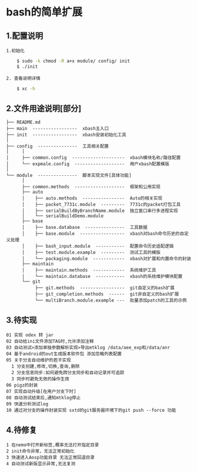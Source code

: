 bash的简单扩展
=====
1.配置说明
----------
    1.初始化
```sh
    $ sudo -k chmod -R a+x module/ config/ init
    $ ./init
```
    2. 查看说明详情
```sh
    $ xc -h
```

2.文件用途说明[部分]
----------
    ├── README.md
    ├── main  -----------------  xbash主入口
    ├── init  -----------------  xbash安装初始化工具
    │
    ├── config  ---------------  工具相关配置
    │     │
    │     ├── common.config  --------------------  xbash模块名称/路径配置
    │     └── expmale.config  -------------------  用户xbash配置模版
    │
    └── module  ---------------  脚本实现文件[具体功能]
          │
          ├── common.methods  -------------------  框架和公用实现
          ├── auto
          │    ├── auto.methods  ----------------  Auto的相关实现
          │    ├── packet_7731c.module  ---------  7731c的packet打包工具
          │    ├── serialBuildByBranchName.module  独立窗口串行多进程实现
          │    └── serialBuildDemo.module
          ├── base
          │    ├── base.database  ---------------  工具数据
          │    ├── base.module  -----------------  xbash对bash命令历史的自定义处理
          │    ├── bash_input.module  -----------  配置命令历史适配逻辑
          │    ├── test.module.example  ---------  测试工具的模版
          │    └── packaging.module  ------------  xbash对扩展和内置命令的封装
          ├── maintain
          │    ├── maintain.methods  ------------  系统维护工具
          │    └── maintain.database  -----------  xbash的系统维护模块配置
          └── git
               ├── git.methods  -----------------  git自定义的bash扩展
               ├── git_completion.methods  ------  git非自定义的bash扩展
               └── multiBranch.module.example ---  批量添加patch的工具的示例

3.待实现
----------
    01 实现 odex 转 jar
    02 自动给ini文件添加TAG时,允许添加注释
    03 自动测试>添加单独参数解析实现>导出mtklog /data/aee_exp和/data/anr
    04 基于android的out生成版本软件包 添加忽略列表配置
    05 关于分支自动维护的若干实现
      1 分支创建,修改,切换,查询,删除
      2 分支信息同步:如何避免跨分支同步和自动记录并可追踪
      3 同步时避免无效的操作生效
    06 pigz的封装
    07 实现自动升级[在用户分支下时]
    08 自动测试结束后,通知mtklog停止
    09 快速分析测试log
    10 通过对分支的操作封装实现 sxtd的git服务器环境下的git push --force 功能

4.待修复
----------
    1 在nemo中打开新标签,概率无法打开指定目录
    2 init命令异常，无法正常初始化
    3 快速进入Aosp功能目录 无法正常回退目录
    4 自动测试新版显示异常,无法复测
